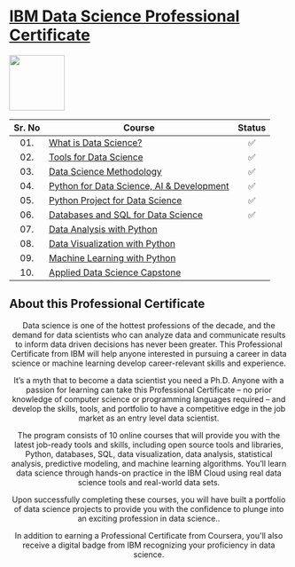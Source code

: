 # [IBM Data Science Professional Certificate](https://www.coursera.org/professional-certificates/ibm-data-science)

<img height="100" src="https://user-images.githubusercontent.com/67054356/132362689-31859a26-5d52-4eff-a4c4-ee6a8fd2f16c.png">

| Sr. No | Course                                                               |Status|
|:------:|----------------------------------------------------------------------------|:--:|
| 01.     | [What is Data Science?](https://github.com/AI-MOO/IBM-Data-Science-Professional-Certificate/tree/master/01-What%20is%20Data%20Science)|✅|
| 02.     | [Tools for Data Science](https://github.com/AI-MOO/IBM-Data-Science-Professional-Certificate/tree/master/02-Tools%20for%20Data%20Science)|✅|
| 03.     | [Data Science Methodology](https://github.com/AI-MOO/IBM-Data-Science-Professional-Certificate/tree/master/03-Data%20Science%20Methodology)|✅|
| 04.     | [Python for Data Science, AI & Development](https://github.com/AI-MOO/IBM-Data-Science-Professional-Certificate/tree/master/04-Python%20for%20Data%20Science%2C%20AI%20%26%20Development)|✅|
| 05.     | [Python Project for Data Science](https://github.com/AI-MOO/IBM-Data-Science-Professional-Certificate/tree/master/05-Python%20Project%20for%20Data%20Science)|✅|   
| 06.     | [Databases and SQL for Data Science]() 									    |✅|
| 07.     | [Data Analysis with Python]()                   							|
| 08.     | [Data Visualization with Python]()         								  |
| 09.     | [Machine Learning with Python]()             							  |
| 10.     | [Applied Data Science Capstone]()           								  |



## About this Professional Certificate
<center>Data science is one of the hottest professions of the decade, and the demand for data scientists who can analyze data and communicate results to inform data driven decisions has never been greater. This Professional Certificate from IBM will help anyone interested in pursuing a career in data science or machine learning develop career-relevant skills and experience. 

It’s a myth that to become a data scientist you need a Ph.D. Anyone with a passion for learning can take this Professional Certificate – no prior knowledge of computer science or programming languages required – and develop the skills, tools, and portfolio to have a competitive edge in the job market as an entry level data scientist.

The program consists of 10 online courses that will provide you with the latest job-ready tools and skills, including open source tools and libraries, Python, databases, SQL, data visualization, data analysis, statistical analysis, predictive modeling, and machine learning algorithms. You’ll learn data science through hands-on practice in the IBM Cloud using real data science tools and real-world data sets.

Upon successfully completing these courses, you will have built a portfolio of data science projects to provide you with the confidence to plunge into an exciting profession in data science..

In addition to earning a Professional Certificate from Coursera, you'll also receive a digital badge from IBM recognizing your proficiency in data science. 
</center>
